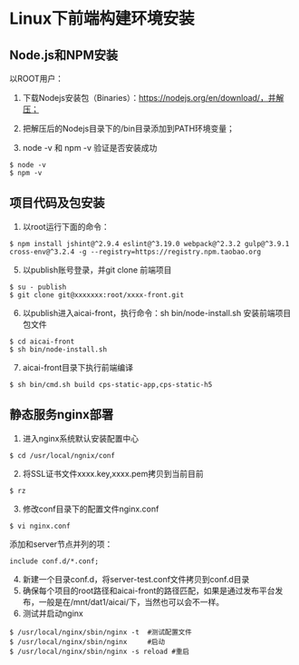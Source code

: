 # Linux下前端构建环境安装
## Node.js和NPM安装
以ROOT用户：
1. 下载Nodejs安装包（Binaries）：https://nodejs.org/en/download/，并解压；

2. 把解压后的Nodejs目录下的/bin目录添加到PATH环境变量；

3. node -v 和 npm -v 验证是否安装成功
```
$ node -v
$ npm -v
```



## 项目代码及包安装
1. 以root运行下面的命令：
```
$ npm install jshint@^2.9.4 eslint@^3.19.0 webpack@^2.3.2 gulp@^3.9.1 cross-env@^3.2.4 -g --registry=https://registry.npm.taobao.org
```
5. 以publish账号登录，并git clone 前端项目
```
$ su - publish
$ git clone git@xxxxxxx:root/xxxx-front.git
```

6. 以publish进入aicai-front，执行命令：sh bin/node-install.sh 安装前端项目包文件
```
$ cd aicai-front
$ sh bin/node-install.sh
```
7. aicai-front目录下执行前端编译
```
$ sh bin/cmd.sh build cps-static-app,cps-static-h5
```

## 静态服务nginx部署
1. 进入nginx系统默认安装配置中心
```
$ cd /usr/local/ngnix/conf
```
2. 将SSL证书文件xxxx.key,xxxx.pem拷贝到当前目前
```
$ rz
```

3. 修改conf目录下的配置文件nginx.conf
```
$ vi nginx.conf
```
添加和server节点并列的项：
```
include conf.d/*.conf;
```

4. 新建一个目录conf.d，将server-test.conf文件拷贝到conf.d目录
5. 确保每个项目的root路径和aicai-front的路径匹配，如果是通过发布平台发布，一般是在/mnt/dat1/aicai/下，当然也可以会不一样。
6. 测试并启动nginx
```
$ /usr/local/nginx/sbin/nginx -t  #测试配置文件
$ /usr/local/nginx/sbin/nginx     #启动
$ /usr/local/nginx/sbin/nginx -s reload #重启
```

